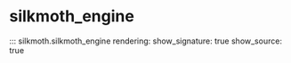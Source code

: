 # silkmoth_engine

::: silkmoth.silkmoth_engine
    rendering:
      show_signature: true
      show_source: true

